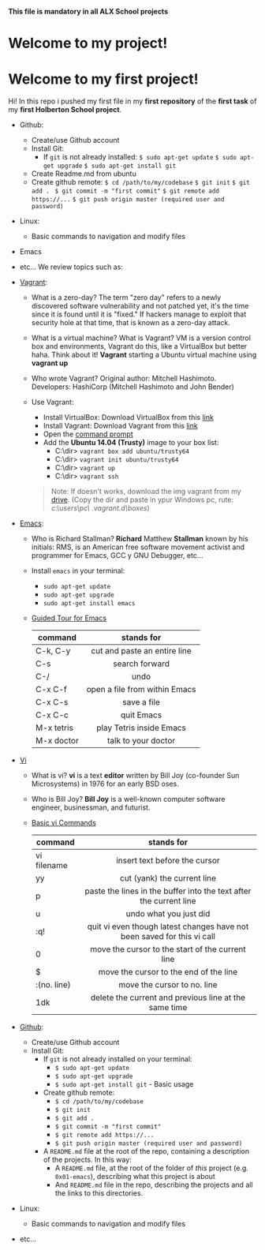 **This file is mandatory in all ALX School projects**
# Welcome to my project!
# Welcome to my first project!

Hi! In this repo i pushed my first file in my **first repository** of the **first task** of my **first Holberton School project**.

- Github: 
	- Create/use Github account
	- Install Git:
		- If  `git`  is not already installed:
		`$ sudo apt-get update`
		`$ sudo apt-get upgrade`
		`$ sudo apt-get install git  `
	- Create Readme.md from ubuntu
	- Create github remote:
	   `$ cd /path/to/my/codebase`
	   `$ git init`
	   `$ git add . `
	   `$ git commit -m "first commit"`
	   `$ git remote add https://...`
	   `$ git push origin master (required user and password)`

 -	Linux:
	- Basic commands to navigation and modify files
- Emacs 
- etc...
We review topics such as:
-   [Vagrant](https://github.com/02KellyV/holbertonschool-zero_day/tree/master/0x00-vagrant):
	- What is a zero-day?
	The term "zero day" refers to a newly discovered software vulnerability and not patched yet, it's the time since it is found until it is "fixed." If hackers manage to exploit that security hole at that time, that is known as a zero-day attack.

	- What is a virtual machine? What is Vagrant?
	VM is a version control box and environments, Vagrant do this, like a VirtualBox but better haha. Think about it! 
	**Vagrant** starting a Ubuntu virtual machine using **vagrant up**

	- Who wrote Vagrant?
	Original author: Mitchell Hashimoto. 
	Developers: HashiCorp (Mitchell Hashimoto and John Bender)
	- Use Vagrant:
		- Install VirtualBox: Download VirtualBox from this [link](https://intranet.hbtn.io/rltoken/Z2roTuyhhdPF0CnohrZQIw "link")
		- Install Vagrant: Download Vagrant from this [link](https://intranet.hbtn.io/rltoken/0WSgWVLsNmTFDTgwy1Xg1Q "link")
		- Open the [command prompt](https://intranet.hbtn.io/rltoken/O6EMH3CGZ2Cm2ApusfVHqg "command prompt")
		- Add the **Ubuntu 14.04 (Trusty)** image to your box list:
			- C:\dir> `vagrant box add ubuntu/trusty64`
			- C:\dir> `vagrant init ubuntu/trusty64`
			- C:\dir> `vagrant up`
			- C:\dir> `vagrant ssh`
		> Note: If doesn't works, download the img vagrant from my [drive](https://drive.google.com/open?id=1PL7lkYJn-PcN72C4rpd0kBKUSC83LbM7). (Copy the dir and paste in ypur Windows pc, rute: _c:\users\pc\ .vagrant.d\boxes_)
- [Emacs](https://github.com/02KellyV/holbertonschool-zero_day/tree/master/0x01-emacs):
	- Who is Richard Stallman?
	**Richard** Matthew **Stallman** known by his initials: RMS, is an American free software movement activist and programmer for Emacs, GCC y GNU Debugger, etc... 
	- Install `emacs` in your terminal:
		- `sudo apt-get update`
		- `sudo apt-get upgrade`
		- `sudo apt-get install emacs`

	-  [Guided Tour for Emacs](https://www.gnu.org/software/emacs/tour/)

		|    command | stands for |
		|---------------|:------------:|
		|    C-k, C-y |  cut and paste an entire line |
		|    C-s |  search forward |
		|    C-/ |  undo |
		|    C-x C-f |  open a file from within Emacs |
		|    C-x C-s |  save a file |
		|    C-x C-c |  quit Emacs |
		|    M-x tetris |  play Tetris inside Emacs |
		|    M-x doctor |  talk to your doctor |

- [Vi](https://github.com/02KellyV/holbertonschool-zero_day/tree/master/0x02-vi)
	- What is vi? 
	**vi** is a text **editor** written by Bill Joy (co-founder Sun Microsystems) in 1976 for an early BSD oses.

	- Who is Bill Joy?
	**Bill Joy** is a well-known computer software engineer, businessman, and futurist. 
	- [Basic vi Commands](https://intranet.hbtn.io/rltoken/TvhnXN1GAP7Et5OSuceGqw "Basic vi Commands")

		|    command | stands for |
		|---------------|:------------:|
		|    vi filename |  insert text before the cursor |
		|    yy |  cut (yank) the current line |
		|    p |  paste the lines in the buffer into the text after the current line |
		|    u |  undo what you just did |
		|    :q!<Return> |  quit vi even though latest changes have not been saved for this vi call |
		|    0 |  move the cursor to the start of the current line |
		|    $ |  move the cursor to the end of the line |
		|    :(no. line) |  move the cursor to no. line  |
		|   1dk | delete the current and previous line at the same time |

- [Github](https://github.com/02KellyV/holbertonschool-zero_day/tree/master/0x03-git):

    -   Create/use Github account
    -   Install Git:
        -   If `git` is not already installed on your terminal: 
	        - `$ sudo apt-get update` 
	        - `$ sudo apt-get upgrade` 
	        - `$ sudo apt-get install git`
       - Basic usage
	       - Create github remote: 
		        - `$ cd /path/to/my/codebase` 
		        - `$ git init` 
		        - `$ git add .`
		        - `$ git commit -m "first commit"`
		        - `$ git remote add https://...`
		        - `$ git push origin master (required user and password)`
        - A `README.md` file at the root of the repo, containing a description of the projects. In this way:
	        - A `README.md` file, at the root of the folder of _this_ project (e.g. `0x01-emacs`), describing what this project is about
	        - And `README.md` file in the repo, describing the projects and all the links to this directories.

-   Linux:
    -   Basic commands to navigation and modify files
-   etc...   
